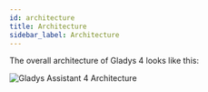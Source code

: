 ```yaml
---
id: architecture
title: Architecture
sidebar_label: Architecture
---
```


The overall architecture of Gladys 4 looks like this:

<img src="/en/img/docs/architecture/gladys-4-overall-architecture.png" alt="Gladys Assistant 4 Architecture" class="img-responsive" />
